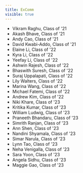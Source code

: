```yaml
---
title: ExComm
visible: true
---
```


* Vikram Raghu, Class of '21
* Akash Bhave, Class of '21
* Andy Cao, Class of '21
* David Kwabi-Addo, Class of '21
* Elaine Li, Class of '22
* Kyra Li, Class of '22
* Yeefay Li, Class of '22
* Ashwin Rajesh, Class of '22
* Bhaswith Suresh, Class of '22
* Suraj Uppalapati, Class of '22
* Lily Walters, Class of '22
* Marina Wang, Class of '22
* Michael Fatemi, Class of '22
* Andrew Kim, Class of '22
* Niki Khare, Class of '23
* Kritika Kumar, Class of '23
* William Ludwig, Class of '23
* Praneeth Bhandaru, Class of '23
* Simrith Ranjan, Class of '23
* Ann Shen, Class of '23
* Nandini Shyamala, Class of '23
* Simar Narula, Class of '23
* Lynn Tao, Class of '23
* Neha Venigalla, Class of '23
* Sara Yoon, Class of '23
* Angela Sidhu, Class of '23
* Maggie Gao, Class of '23